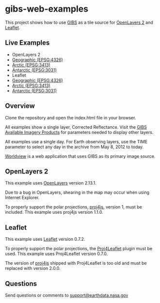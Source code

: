 gibs-web-examples
=================

This project shows how to use [GIBS](https://earthdata.nasa.gov/gibs) as a tile
source for [OpenLayers 2](http://openlayers.org) and
[Leaflet](http://leafletjs.com).

Live Examples
-------------

* OpenLayers 2
 * [Geographic (EPSG:4326)](https://earthdata.nasa.gov/labs/gibs/examples/openlayers2/geographic-epsg4326.html)
 * [Arctic (EPSG:3413)](https://earthdata.nasa.gov/labs/gibs/examples/openlayers2/arctic-epsg3413.html)
 * [Antarctic (EPSG:3031)](https://earthdata.nasa.gov/labs/gibs/examples/openlayers2/antarctic-epsg3031.html)
* Leaflet
 * [Geographic (EPSG:4326)](https://earthdata.nasa.gov/labs/gibs/examples/leaflet/geographic-epsg4326.html)
 * [Arctic (EPSG:3413)](https://earthdata.nasa.gov/labs/gibs/examples/leaflet/arctic-epsg3413.html)
 * [Antarctic (EPSG:3031)](https://earthdata.nasa.gov/labs/gibs/examples/leaflet/antarctic-epsg3031.html)

Overview
--------
Clone the repository and open the index.html file in your browser.

All examples show a single layer, Corrected Reflectance. Visit the
[GIBS Available Imagery Products](https://wiki.earthdata.nasa.gov/display/GIBS/GIBS+Available+Imagery+Products)
for parameters needed to display other layers.

All examples use a single day. For Earth observing layers, use the TIME parameter to select any day in the archive from May 8, 2012 to today.

[Worldview](https://earthdata.nasa.gov/worldview) is a web application that
uses GIBS as its primary image source.

OpenLayers 2
------------
This example uses [OpenLayers](http://openlayers.org) version 2.13.1.

Due to a bug in OpenLayers, shearing in the map may occur when using Internet
Explorer.

To properly support the polar projections,
[proj4js](http://trac.osgeo.org/proj4js), version 1, must be included. This
example uses proj4js version 1.1.0.

Leaflet
-------
This example uses [Leaflet](http://leafletjs.com) version 0.7.2.

To properly support the polar projections, the
[Proj4Leaflet](https://github.com/kartena/Proj4Leaflet) plugin must be
used. This example uses Proj4Leaflet version 0.7.0.

The version of [proj4js](http://trac.osgeo.org/proj4js) shipped with
Proj4Leaflet is too old and must be replaced with version 2.0.0.

Questions
---------
Send questions or comments to
[support@earthdata.nasa.gov](mailto:support@earthdata.nasa.gov)
